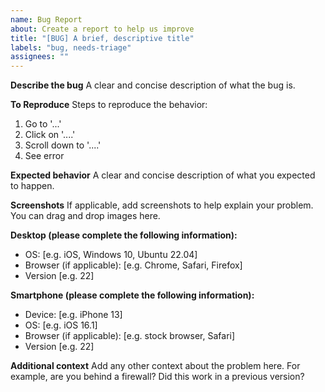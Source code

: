 ```yaml
---
name: Bug Report
about: Create a report to help us improve
title: "[BUG] A brief, descriptive title"
labels: "bug, needs-triage"
assignees: ""
---
```


**Describe the bug**
A clear and concise description of what the bug is.

**To Reproduce**
Steps to reproduce the behavior:

1. Go to '...'
2. Click on '....'
3. Scroll down to '....'
4. See error

**Expected behavior**
A clear and concise description of what you expected to happen.

**Screenshots**
If applicable, add screenshots to help explain your problem. You can drag and drop images here.

**Desktop (please complete the following information):**

- OS: [e.g. iOS, Windows 10, Ubuntu 22.04]
- Browser (if applicable): [e.g. Chrome, Safari, Firefox]
- Version [e.g. 22]

**Smartphone (please complete the following information):**

- Device: [e.g. iPhone 13]
- OS: [e.g. iOS 16.1]
- Browser (if applicable): [e.g. stock browser, Safari]
- Version [e.g. 22]

**Additional context**
Add any other context about the problem here. For example, are you behind a firewall? Did this work in a previous version?
